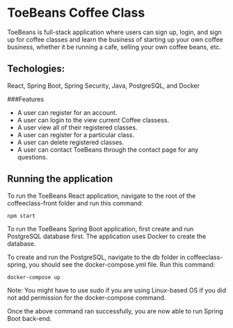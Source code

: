 # ToeBeans Coffee Class
ToeBeans is full-stack application where users can sign up, login, and sign
up for coffee classes and learn the business of starting up your own coffee business,
whether it be running a cafe, selling your own coffee beans, etc.

## Techologies:
React, Spring Boot, Spring Security, Java, PostgreSQL, and Docker


###Features
* A user can register for an account.
* A user can login to the view current Coffee classess.
* A user view all of their registered classes.
* A user can register for a particular class.
* A user can delete registered classes.
* A user can contact ToeBeans through the contact page for any questions.

## Running the application
To run the ToeBeans React application, navigate to the root of the coffeeclass-front
folder and run this command:
```
npm start
```

To run the ToeBeans Spring Boot application, first create and run PostgreSQL database first.
The application uses Docker to create the database.

To create and run the PostgreSQL, navigate to the db folder in coffeeclass-spring, you
should see the docker-compose.yml file. Run this command:
```
docker-compose up
```
Note: You might have to use sudo if you are using Linux-based OS if you did not add
permission for the docker-compose command.

Once the above command ran successfully, you are now able to run Spring Boot back-end.

